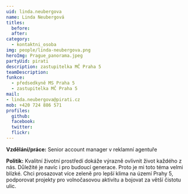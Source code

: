 ```yaml
---
uid: linda.neubergova
name: Linda Neubergová 
titles:
  before:
  after:
category:
  - kontaktni_osoba
img: people/linda-neubergova.png
heroImg: Prague_panorama.jpeg
partyUid: pirati
description: zastupitelka MČ Praha 5
teamDescription:
funkce: 
  - předsedkyně MS Praha 5
  - zastupitelka MČ Praha 5
mail:
- linda.neubergova@pirati.cz
mob: +420 724 886 571			  
profiles:
  github:     
  facebook: 
  twitter: 
  flickr:
---
```


**Vzdělání/práce:** Senior account manager v reklamní agentuře

**Politik:** Kvalitní životní prostředí dokáže výrazně ovlivnit život každého z nás. Důležité je navíc i pro budoucí generace. Proto je mi toto téma velmi blízké. Chci prosazovat více zeleně pro lepší klima na území Prahy 5, podporovat projekty pro volnočasovou aktivitu a bojovat za větší čistotu ulic.
